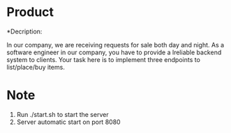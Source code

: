 # Product

*Decription:

In our company, we are receiving requests for sale both day and night. As a software engineer in our company, you have to provide a lreliable backend system to clients.
Your task here is to implement three endpoints to list/place/buy items.

# Note
1. Run ./start.sh to start the server
2. Server automatic start on port 8080
